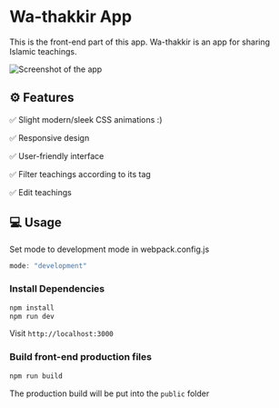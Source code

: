 # Wa-thakkir App

This is the front-end part of this app.
Wa-thakkir is an app for sharing Islamic teachings.

![Screenshot of the app](https://github.com/mohammadmansour200/wa-thakkir-frontend/assets/137171976/bdffa382-62ad-4017-ba55-5465418aacfe)

## ⚙️ Features

✅ Slight modern/sleek CSS animations :)

✅ Responsive design

✅ User-friendly interface

✅ Filter teachings according to its tag

✅ Edit teachings

## 💻 Usage

Set mode to development mode in webpack.config.js
```webpack.config.js
mode: "development"
```

### Install Dependencies


```bash
npm install
npm run dev
```
Visit `http://localhost:3000`

### Build front-end production files

```bash
npm run build
```

The production build will be put into the `public` folder
